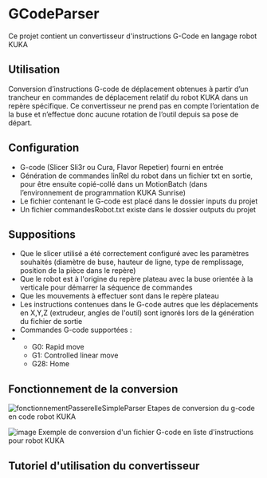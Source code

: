 # GCodeParser
Ce projet contient un convertisseur d'instructions G-Code en langage robot KUKA

## Utilisation
Conversion d’instructions G-code de déplacement obtenues à partir d’un trancheur en commandes de déplacement relatif du robot KUKA dans un repère spécifique. Ce convertisseur ne prend pas en compte l’orientation de la buse et n’effectue donc aucune rotation de l’outil depuis sa pose de départ. 
## Configuration
* G-code (Slicer Sli3r ou Cura, Flavor Repetier) fourni en entrée
* Génération de commandes linRel du robot dans un fichier txt en sortie, pour être ensuite copié-collé dans un MotionBatch (dans l’environnement de programmation KUKA Sunrise)
* Le fichier contenant le G-code est placé dans le dossier inputs du projet
* Un fichier commandesRobot.txt existe dans le dossier outputs du projet
## Suppositions
* Que le slicer utilisé a été correctement configuré avec les paramètres souhaités (diamètre de buse, hauteur de ligne, type de remplissage, position de la pièce dans le repère)
* Que le robot est à l'origine du repère plateau avec la buse orientée à la verticale pour démarrer la séquence de commandes
* Que les mouvements à effectuer sont dans le repère plateau
* Les instructions contenues dans le G-code autres que les déplacements en X,Y,Z (extrudeur, angles de l'outil) sont ignorés lors de la génération du fichier de sortie
* Commandes G-code supportées :
* * G0: Rapid move
  * G1: Controlled linear move
  * G28: Home
## Fonctionnement de la conversion
![fonctionnementPasserelleSimpleParser](https://github.com/user-attachments/assets/2dcb8400-b1c9-4f51-b4f0-a564803338fa)
Etapes de conversion du g-code en code robot KUKA

![image](https://github.com/user-attachments/assets/0f4c26b3-537d-4ec1-a1d4-88c75022dda9)
Exemple de conversion d'un fichier G-code en liste d'instructions pour robot KUKA

## Tutoriel d'utilisation du convertisseur
